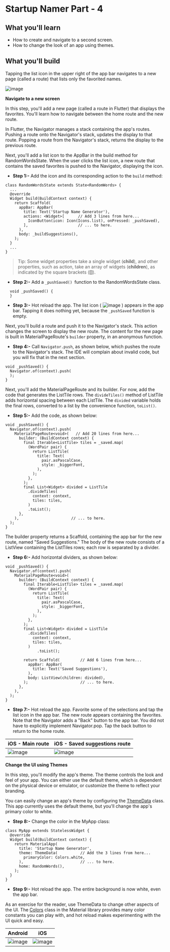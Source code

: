 # Startup Namer Part - 4

## What you'll learn

- How to create and navigate to a second screen.
- How to change the look of an app using themes.

## What you'll build

Tapping the list icon in the upper right of the app bar navigates to a new page (called a route) that lists only the favorited names.

![image](https://user-images.githubusercontent.com/49060283/114319436-3b901a80-9b2f-11eb-98cf-87b327809602.png)

**Navigate to a new screen**

In this step, you'll add a new page (called a route in Flutter) that displays the favorites. You'll learn how to navigate between the home route and the new route.

In Flutter, the Navigator manages a stack containing the app's routes. Pushing a route onto the Navigator's stack, updates the display to that route. Popping a route from the Navigator's stack, returns the display to the previous route.

Next, you'll add a list icon to the AppBar in the build method for RandomWordsState. When the user clicks the list icon, a new route that contains the saved favorites is pushed to the Navigator, displaying the icon.

- **Step 1:-** Add the icon and its corresponding action to the `build` method:


```
class RandomWordsState extends State<RandomWords> {
  ...
  @override
  Widget build(BuildContext context) {
    return Scaffold(
      appBar: AppBar(
        title: Text('Startup Name Generator'),
        actions: <Widget>[      // Add 3 lines from here...
          IconButton(icon: Icon(Icons.list), onPressed: _pushSaved),
        ],                      // ... to here.
      ),
      body: _buildSuggestions(),
    );
  }
  ...
}
```


> Tip: Some widget properties take a single widget (**child**), and other properties, such as action, take an array of widgets (**children**), as indicated by the square brackets (**[]**).


- **Step 2:-** Add a `_pushSaved() `function to the RandomWordsState class.


```
  void _pushSaved() {
  }
  ```
  
  
- **Step 3:-** Hot reload the app. The list icon ( ![image](https://user-images.githubusercontent.com/49060283/114319697-2667bb80-9b30-11eb-9a57-d84be4e9e89f.png) ) appears in the app bar. Tapping it does nothing yet, because the `_pushSaved` function is empty.

Next, you'll build a route and push it to the Navigator's stack. This action changes the screen to display the new route. The content for the new page is built in MaterialPageRoute's `builder` property, in an anonymous function.

 - **Step 4:-** Call `Navigator.push`, as shown below, which pushes the route to the Navigator's stack. The IDE will complain about invalid code, but you will fix that in the next section.

```
void _pushSaved() {
  Navigator.of(context).push(
  );
}
```


Next, you'll add the MaterialPageRoute and its builder. For now, add the code that generates the ListTile rows. The `divideTiles()` method of ListTile adds horizontal spacing between each ListTile. The `divided` variable holds the final rows, converted to a list by the convenience function, `toList()`.

- **Step 5:-** Add the code, as shown below:


```
void _pushSaved() {
  Navigator.of(context).push(
    MaterialPageRoute<void>(   // Add 20 lines from here...
      builder: (BuildContext context) {
        final Iterable<ListTile> tiles = _saved.map(
          (WordPair pair) {
            return ListTile(
              title: Text(
                pair.asPascalCase,
                style: _biggerFont,
              ),
            );
          },
        );
        final List<Widget> divided = ListTile
          .divideTiles(
            context: context,
            tiles: tiles,
          )
          .toList();
      },
    ),                       // ... to here.
  );
}
```


The builder property returns a Scaffold, containing the app bar for the new route, named "Saved Suggestions." The body of the new route consists of a ListView containing the ListTiles rows; each row is separated by a divider.

- **Step 6:-** Add horizontal dividers, as shown below:


```
void _pushSaved() {
  Navigator.of(context).push(
    MaterialPageRoute<void>(
      builder: (BuildContext context) {
        final Iterable<ListTile> tiles = _saved.map(
          (WordPair pair) {
            return ListTile(
              title: Text(
                pair.asPascalCase,
                style: _biggerFont,
              ),
            );
          },
        );
        final List<Widget> divided = ListTile
          .divideTiles(
            context: context,
            tiles: tiles,
          )
              .toList();

        return Scaffold(         // Add 6 lines from here...
          appBar: AppBar(
            title: Text('Saved Suggestions'),
          ),
          body: ListView(children: divided),
        );                       // ... to here.
      },
    ),
  );
}
```


- **Step 7:-** Hot reload the app. Favorite some of the selections and tap the list icon in the app bar. The new route appears containing the favorites. Note that the Navigator adds a "Back" button to the app bar. You did not have to explicitly implement Navigator.pop. Tap the back button to return to the home route.

iOS - Main route | iOS - Saved suggestions route
------------ | -------------
![image](https://user-images.githubusercontent.com/49060283/114319487-624e5100-9b2f-11eb-9d36-9ed55cd80ab5.png) | ![image](https://user-images.githubusercontent.com/49060283/114319500-74c88a80-9b2f-11eb-9210-d414e97260e7.png)


**Change the UI using Themes**


In this step, you'll modify the app's theme. The theme controls the look and feel of your app. You can either use the default theme, which is dependent on the physical device or emulator, or customize the theme to reflect your branding.

You can easily change an app's theme by configuring the [ThemeData](https://api.flutter.dev/flutter/material/ThemeData-class.html) class. This app currently uses the default theme, but you'll change the app's primary color to white.

- **Step 8:-** Change the color in the MyApp class:


```
class MyApp extends StatelessWidget {
  @override
  Widget build(BuildContext context) {
    return MaterialApp(
      title: 'Startup Name Generator',
      theme: ThemeData(          // Add the 3 lines from here... 
        primaryColor: Colors.white,
      ),                         // ... to here.
      home: RandomWords(),
    );
  }
}
```


- **Step 9:-** Hot reload the app. The entire background is now white, even the app bar.

As an exercise for the reader, use ThemeData to change other aspects of the UI. The [Colors](https://api.flutter.dev/flutter/material/Colors-class.html) class in the Material library provides many color constants you can play with, and hot reload makes experimenting with the UI quick and easy.

Android | iOS
------------ | -------------
![image](https://user-images.githubusercontent.com/49060283/114319612-cb35c900-9b2f-11eb-93a0-d5ef00ca8173.png) | ![image](https://user-images.githubusercontent.com/49060283/114319624-db4da880-9b2f-11eb-80c7-c628e1fbbcc4.png)















